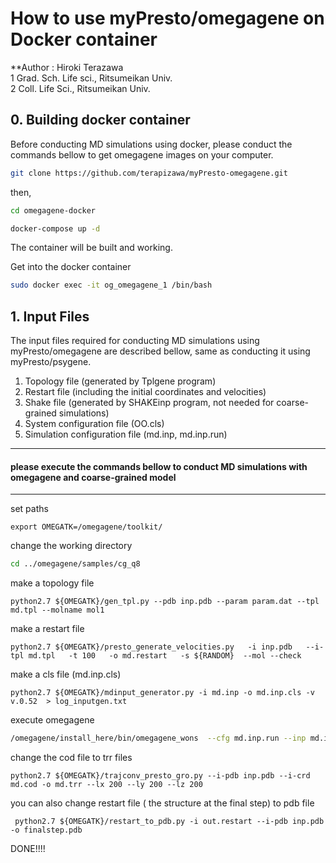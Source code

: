 # How to use myPresto/omegagene on Docker container

**Author : Hiroki Terazawa
<br>
1 Grad. Sch. Life sci., Ritsumeikan Univ.
<br>
2 Coll. Life Sci., Ritsumeikan Univ.

## 0. Building docker container

Before conducting MD simulations using docker, please conduct the commands bellow to get omegagene images on your computer.

```sh
git clone https://github.com/terapizawa/myPresto-omegagene.git
```
then,

```sh
cd omegagene-docker
```
```sh
docker-compose up -d
```
The container will be built and working.

Get into the docker container

```sh
sudo docker exec -it og_omegagene_1 /bin/bash
```

## 1. Input Files

The input files required for conducting MD simulations using myPresto/omegagene are described bellow, same as conducting it using myPresto/psygene.

1. Topology file (generated by Tplgene program)
2. Restart file (including the initial coordinates and velocities)
3. Shake file (generated by SHAKEinp program, not needed for coarse-grained simulations)
4. System configuration file (OO.cls)
5. Simulation configuration file (md.inp, md.inp.run)

___
#### please execute the commands bellow to conduct MD simulations with omegagene and coarse-grained model
___

set  paths

```
export OMEGATK=/omegagene/toolkit/
```
change the working directory
```sh
cd ../omegagene/samples/cg_q8
```
make a topology file
```
python2.7 ${OMEGATK}/gen_tpl.py --pdb inp.pdb --param param.dat --tpl md.tpl --molname mol1
```
make a restart file
```
python2.7 ${OMEGATK}/presto_generate_velocities.py   -i inp.pdb   --i-tpl md.tpl   -t 100   -o md.restart   -s ${RANDOM}  --mol --check
```
make a cls file (md.inp.cls)
```
python2.7 ${OMEGATK}/mdinput_generator.py -i md.inp -o md.inp.cls -v v.0.52  > log_inputgen.txt
```
execute omegagene
```sh
/omegagene/install_here/bin/omegagene_wons  --cfg md.inp.run --inp md.inp.cls > md.out
```

change the cod file to trr files

```
python2.7 ${OMEGATK}/trajconv_presto_gro.py --i-pdb inp.pdb --i-crd md.cod -o md.trr --lx 200 --ly 200 --lz 200
```

you can also change restart file ( the structure at the final step) to pdb file
```
 python2.7 ${OMEGATK}/restart_to_pdb.py -i out.restart --i-pdb inp.pdb -o finalstep.pdb
```


DONE!!!!

